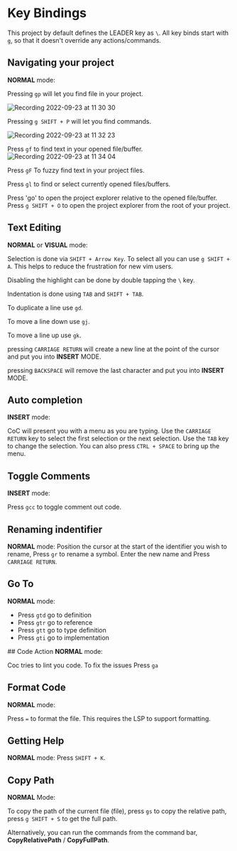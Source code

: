 Key Bindings
====

This project by default defines the LEADER key as `\`. All key binds start with `g`, so that it doesn't override any actions/commands.

## Navigating your project
**NORMAL** mode:

Pressing `gp` will let you find file in your project.

![Recording 2022-09-23 at 11 30 30](https://user-images.githubusercontent.com/12231216/191942376-df8377db-cbdd-4d36-84f4-ca3cfa2d8e19.gif)


Pressing `g SHIFT + P` will let you find commands.

![Recording 2022-09-23 at 11 32 23](https://user-images.githubusercontent.com/12231216/191942631-4195dbe2-1569-4672-a295-826cb345f444.gif)


Press `gf` to find text in your opened file/buffer. 
![Recording 2022-09-23 at 11 34 04](https://user-images.githubusercontent.com/12231216/191942888-f56ba8b9-2874-4d91-bb0a-f369efe8b8b1.gif)


Press `gF` To fuzzy find text in your project files.

Press `gl` to find or select currently opened files/buffers.

Press 'go' to open the project explorer relative to the opened file/buffer. Press `g SHIFT + O` to open the project explorer from the root of your project.

## Text Editing

**NORMAL** or **VISUAL** mode:

Selection is done via `SHIFT + Arrow Key`. To select all you can use `g SHIFT + A`. This helps to reduce the frustration for new vim users.

Disabling the highlight can be done by double tapping the `\` key.

Indentation is done using `TAB` and `SHIFT + TAB`.

To duplicate a line use `gd`.

To move a line down use `gj`.

To move a line up use `gk`.

pressing `CARRIAGE RETURN` will create a new line at the point of the cursor and put you into **INSERT** MODE.

pressing `BACKSPACE` will remove the last character and put you into **INSERT** MODE.

## Auto completion
**INSERT** mode:

CoC will present you with a menu as you are typing. Use the `CARRIAGE RETURN` key to select the first selection or the next selection. Use the `TAB` key to change the selection. You can also press `CTRL + SPACE` to bring up the menu.

## Toggle Comments
**INSERT** mode:

Press `gcc` to toggle comment out code.

## Renaming indentifier
**NORMAL** mode: 
Position the cursor at the start of the identifier you wish to rename, Press `gr` to rename a symbol. Enter the new name and Press `CARRIAGE RETURN`.

## Go To
**NORMAL** mode:

- Press `gtd` go to definition
- Press `gtr` go to reference
- Press `gtt` go to type definition
- Press `gti` go to implementation

## Code Action
**NORMAL** mode:

Coc tries to lint you code. To fix the issues Press `ga`

## Format Code
**NORMAL** mode:

Press `=` to format the file. This requires the LSP to support formatting.

## Getting Help
**NORMAL** mode:
Press `SHIFT + K`.

## Copy Path
**NORMAL** Mode:

To copy the path of the current file (file), press `gs` to copy the relative path, press `g SHIFT + S` to get the full path.

Alternatively, you can run the commands from the command bar, **CopyRelativePath** / **CopyFullPath**.
